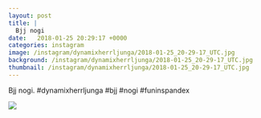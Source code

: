 ```yaml
---
layout: post
title: |
  Bjj nogi
date:   2018-01-25 20:29:17 +0000
categories: instagram
image: /instagram/dynamixherrljunga/2018-01-25_20-29-17_UTC.jpg
background: /instagram/dynamixherrljunga/2018-01-25_20-29-17_UTC.jpg
thumbnail: /instagram/dynamixherrljunga/2018-01-25_20-29-17_UTC.jpg
---
```

Bjj nogi. #dynamixherrljunga #bjj #nogi #funinspandex



<img src='/www-dynamix-herrljunga/instagram/dynamixherrljunga/2018-01-25_20-29-17_UTC.jpg' class='img-fluid' />
